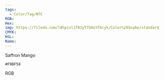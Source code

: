 ```yaml
---
tags:
  - Color/Tag/NTC
RGB:
Hex:
img: https://filedn.com/l0hpzxl1f01yT7GHxtF8cyk/Color%20Snake/standard_csv_to_svg/F9BF58.svg
CMYK:
HSL:
Name:
---
```

Saffron Mango
```palette
#F9BF58
```
RGB
